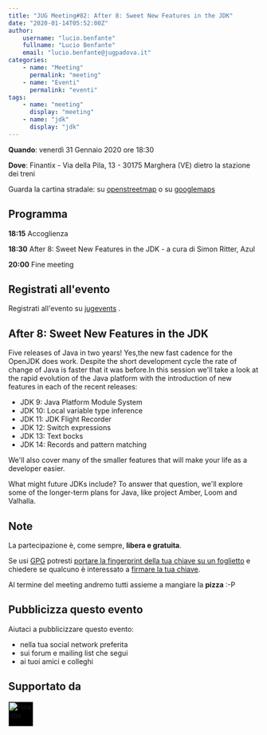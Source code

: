 ```yaml
---
title: "JUG Meeting#82: After 8: Sweet New Features in the JDK"
date: "2020-01-14T05:52:00Z"
author:
    username: "lucio.benfante"
    fullname: "Lucio Benfante"
    email: "lucio.benfante@jugpadova.it"
categories:
    - name: "Meeting"
      permalink: "meeting"
    - name: "Eventi"
      permalink: "eventi"
tags:
    - name: "meeting"
      display: "meeting"
    - name: "jdk"
      display: "jdk"
---
```


**Quando**: venerdì 31 Gennaio 2020 ore 18:30

**Dove**: Finantix - Via della Pila, 13 - 30175 Marghera (VE) dietro la
stazione dei treni

Guarda la cartina stradale: su
[openstreetmap](https://osm.org/go/0IDOXjXCM--?m) o su
[googlemaps](https://goo.gl/maps/naJrwq9zkH62)

Programma
---------

**18:15** Accoglienza

**18:30** After 8: Sweet New Features in the JDK - a cura di Simon
Ritter, Azul

**20:00** Fine meeting

Registrati all'evento
---------------------

Registrati all'evento su
[jugevents](http://www.jugevents.org/jugevents/event/registration.form?event.id=135861)
.

After 8: Sweet New Features in the JDK
--------------------------------------

Five releases of Java in two years! Yes,the new fast cadence for the
OpenJDK does work. Despite the short development cycle the rate of
change of Java is faster that it was before.In this session we'll take a
look at the rapid evolution of the Java platform with the introduction
of new features in each of the recent releases:

-   JDK 9: Java Platform Module System
-   JDK 10: Local variable type inference
-   JDK 11: JDK Flight Recorder
-   JDK 12: Switch expressions
-   JDK 13: Text bocks
-   JDK 14: Records and pattern matching

We'll also cover many of the smaller features that will make your life
as a developer easier.

What might future JDKs include? To answer that question, we'll explore
some of the longer-term plans for Java, like project Amber, Loom and
Valhalla.

Note
----

La partecipazione è, come sempre, **libera e gratuita**.

Se usi [GPG](https://gnupg.org/) potresti [portare la fingerprint della
tua chiave su un
foglietto](https://gnupg.org/howtos/it/keysigning_party.html#traditional)
e chiedere se qualcuno è interessato a [firmare la tua
chiave](https://gnupg.org/howtos/it/keysigning_party.html#AEN160).

Al termine del meeting andremo tutti assieme a mangiare la **pizza** :-P

Pubblicizza questo evento
-------------------------

Aiutaci a pubblicizzare questo evento:

-   nella tua social network preferita
-   sui forum e mailing list che segui
-   ai tuoi amici e colleghi

Supportato da
-------------

<a href="http://www.finantix.com/"><img style="height:50px;background-color:black;" src="https://platone.finantix.com/domcfg.nsf/FinantixLogo.png" title="Finantix" /></a>
